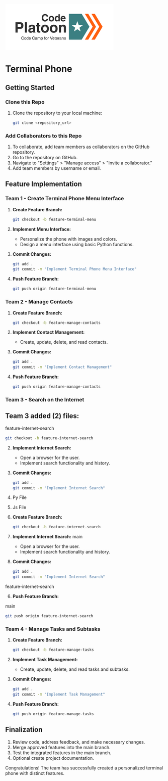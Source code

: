 ![CPLOGO](images/codeplatoonlogo.png)

# Terminal Phone

## Getting Started

### Clone this Repo

1. Clone the repository to your local machine:

   ```bash
   git clone <repository_url>
   ```

### Add Collaborators to this Repo

1. To collaborate, add team members as collaborators on the GitHub repository.
2. Go to the repository on GitHub.
3. Navigate to "Settings" > "Manage access" > "Invite a collaborator."
4. Add team members by username or email.

## Feature Implementation

### Team 1 - Create Terminal Phone Menu Interface

1. **Create Feature Branch:**

   ```bash
   git checkout -b feature-terminal-menu
   ```

2. **Implement Menu Interface:**

   - Personalize the phone with images and colors.
   - Design a menu interface using basic Python functions.

3. **Commit Changes:**

   ```bash
   git add .
   git commit -m "Implement Terminal Phone Menu Interface"
   ```

4. **Push Feature Branch:**

   ```bash
   git push origin feature-terminal-menu
   ```

### Team 2 - Manage Contacts

1. **Create Feature Branch:**

   ```bash
   git checkout -b feature-manage-contacts
   ```

2. **Implement Contact Management:**

   - Create, update, delete, and read contacts.

3. **Commit Changes:**

   ```bash
   git add .
   git commit -m "Implement Contact Management"
   ```

4. **Push Feature Branch:**

   ```bash
   git push origin feature-manage-contacts
   ```

### Team 3 - Search on the Internet

## Team 3 added (2) files:

 feature-internet-search
   ```bash
   git checkout -b feature-internet-search
   ```

2. **Implement Internet Search:**

   - Open a browser for the user.
   - Implement search functionality and history.

3. **Commit Changes:**

   ```bash
   git add .
   git commit -m "Implement Internet Search"
   ```

1. Py File
2. Js File
3. **Create Feature Branch:**

   ```bash
   git checkout -b feature-internet-search
   ```

4. **Implement Internet Search:**
 main

   - Open a browser for the user.
   - Implement search functionality and history.

5. **Commit Changes:**

   ```bash
   git add .
   git commit -m "Implement Internet Search"
   ```

 feature-internet-search

6. **Push Feature Branch:**

 main
   ```bash
   git push origin feature-internet-search
   ```

### Team 4 - Manage Tasks and Subtasks

1. **Create Feature Branch:**

   ```bash
   git checkout -b feature-manage-tasks
   ```

2. **Implement Task Management:**

   - Create, update, delete, and read tasks and subtasks.

3. **Commit Changes:**

   ```bash
   git add .
   git commit -m "Implement Task Management"
   ```

4. **Push Feature Branch:**

   ```bash
   git push origin feature-manage-tasks
   ```

## Finalization

1. Review code, address feedback, and make necessary changes.
2. Merge approved features into the main branch.
3. Test the integrated features in the main branch.
4. Optional create project documentation.

Congratulations! The team has successfully created a personalized terminal phone with distinct features.
